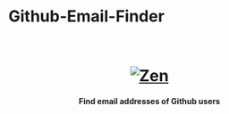 # Github-Email-Finder

<h1 align="center">
  <br>
  <a href="https://github.com/rizwansoaib/Github-Email-Finder/"><img src="https://image.ibb.co/eNj5Qf/zenlogo.png" alt="Zen"></a>
</h1>

<h4 align="center">Find email addresses of Github users</h4>


